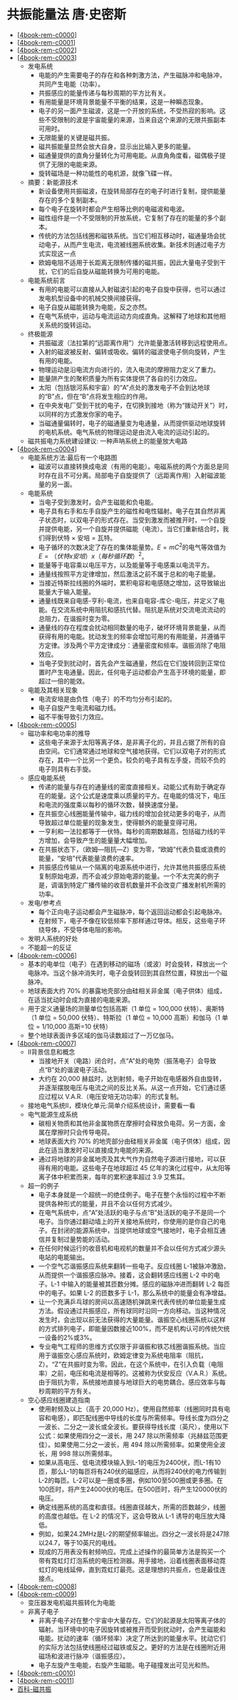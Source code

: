 # 共振能量法 唐·史密斯

- [[4book-rem-c0000]]
- [[4book-rem-c0001]]
- [[4book-rem-c0002]]
- [[4book-rem-c0003]]
  - 发电系统
    - 电能的产生需要电子的存在和各种刺激方法，产生磁脉冲和电脉冲，共同产生电能（功率）。
    - 共振感应的能量传递与每秒周期的平方比有关。
    - 有用能量是环境背景能量不平衡的结果，这是一种瞬态现象。
    - 电子的另一面产生磁波，这是一个开放的系统，不受热寂的影响。这些不受限制的波是宇宙能量的来源，当来自这个来源的无限共振副本可用时。
    - 无限能量的关键是磁共振。
    - 磁共振能量显然会放大自身，显示出比输入更多的能量。
    - 磁通量提供的直角分量转化为可用电能。从直角角度看，磁偶极子提供了无限的电能来源。
    - 旋转磁场是一种功能性的电机源，就像飞碟一样。
  - 摘要：新能源技术
    - 新设备使用共振磁波，在旋转局部存在的电子时进行复制，提供能量存在的多个复制副本。
    - 每个电子在旋转时都会产生相等比例的电磁波和电波。
    - 磁性组件是一个不受限制的开放系统，它复制了存在的能量的多个副本。
    - 传统的方法包括线圈和磁铁系统。当它们相互移动时，磁通量场会扰动电子，从而产生电流，电流被线圈系统收集。新技术则通过电子方式实现这一点
    - 欧姆电阻不适用于长距离无限制传播的磁共振，因此大量电子受到干扰，它们的后自旋从磁能转换为可用的电能。
  - 电能系统前言
    - 有用的电能可以直接从入射磁波引起的电子自旋中获得，也可以通过发电机型设备中的机械交换间接获得。
    - 电子自旋从磁能转换为电能，反之亦然。
    - 在电气系统中，运动与电流运动方向成直角。这解释了地球和其他相关系统的旋转运动。
  - 终极能源
    - 共振磁波（法拉第的“远距离作用”）允许能量激活转移到远程使用点。
    - 入射的磁波被反射、偏转或吸收。偏转的磁波使电子侧向旋转，产生有用的电能。
    - 物理运动是沿电流方向进行的，流入电流的摩擦阻力定义了重力。
    - 能量阱产生的聚积质量为所有实体提供了各自的引力效应。
    - 太阳（包括银河系和宇宙）的“A”点处的激发电子不会到达地球的“B”点，但在“B”点将发生相应的作用。
    - 在中央发电厂受到干扰的电子，在切换到接地（称为“拨动开关”）时，以同样的方式激发你家的电子。
    - 当磁通量偏转时，电子的磁通量变为电通量，从而提供驱动地球旋转的电机系统。电气系统的物理运动是由流入电流的运动引起的。
  - 磁共振电力系统建设建议: 一种声呐系统上的能量放大电路
- [[4book-rem-c0004]]
  - 电能系统方法:最后有一个电路图
    - 磁波可以直接转换成电波（有用的电能）。电磁系统的两个方面总是同时存在且不可分离。局部电子自旋提供了（远距离作用）入射磁波能量的另一面。
  - 电能系统
    - 当电子受到激发时，会产生磁能和负电能。
    - 电子具有右手和左手自旋产生的磁性和电性辐射。电子在其自然非离子状态时，以双电子的形式存在。当受到激发而被推开时，一个自旋并提供电能，另一个自旋并提供磁能（电流）。当它们重新结合时，我们得到伏特 × 安培 = 瓦特。
    - 电子循环的次数决定了存在的集体能量势。$E=mC^2$的电气等效值为$E=（伏特x安培）x（每秒循环数）^2$。
    - 能量等于电容乘以电压平方，以及能量等于电感乘以电流平方。
    - 通量线按照平方定律增加，然后激活之前不属于总和的电子能量。
    - 当接近特斯拉线圈的外端时，累积电容和电感随之增加，这导致输出能量大于输入能量。
    - 通量线既来自电感-亨利-电流，也来自电容-库仑-电压，并定义了电能。在交流系统中用阻抗和感抗代替。阻抗是系统对交流电流流动的总阻力，在谐振时变为零。
    - 通量线的存在程度会扰动相同数量的电子，破坏环境背景能量，从而获得有用的电能。扰动发生的频率会增加可用的有用能量，并遵循平方定律。涉及两个平方定律成分：通量密度和频率。谐振消除了电阻效应。
    - 当电子受到扰动时，首先会产生磁通量，然后在它们旋转回到正常位置时产生电通量。因此，任何电子运动都会产生高于环境的能量，即超过一倍的能效。
  - 电能及其相关现象
    - 电流安培是由负性（电子）的不均匀分布引起的。
    - 电子自旋产生电流和磁力线。
    - 磁不平衡导致引力效应。
- [[4book-rem-c0005]]
  - 磁功率和电功率的推导
    - 这些电子来源于太阳等离子体，是非离子化的，并且占据了所有的自由空间。它们通常通过地球和空气接地获得。它们以双电子对的形式存在，其中一个比另一个更负。较负的电子具有左手旋，而较不负的电子则具有右手旋。
  - 感应电能系统
    - 传递的能量与存在的通量线的密度直接相关。动能公式有助于确定存在的能量。这个公式是速度乘以质量的平方。在电能的情况下，电压和电流的强度乘以每秒的循环次数，替换速度分量。
    - 在共振空心线圈能量传输中，磁力线的增加会扰动更多的电子，从而导致超过单位能量的现象发生，使得额外的能量变得可用。
    - 一亨利和一法拉都等于一伏特。每秒的周期数越高，包括磁力线的平方增加，会导致产生的能量量大幅增加。
    - 在共振状态下，（欧姆—阻抗—Z）变为零，“欧姆”代表负载或浪费的能量，“安培”代表能量浪费的速率。
    - 共振感应传输从一个隔离的电源系统中进行，允许其他共振感应系统复制原始电源，而不会减少原始电源的能量。一个不太完美的例子是，调谐到特定广播传输的收音机数量并不会改变广播发射机所需的功率。
  - 发电/参考点
    - 每个正向电子运动都会产生磁脉冲，每个返回运动都会引起电脉冲。
    - 在射频下，电子不像在较低频率下那样通过导体。相反，这些电子环绕导体，不受导体电阻的影响。
  - 发明人系统的好处
  - 不能超一的反证
- [[4book-rem-c0006]]
  - 基本的电单位（电子）在遇到移动的磁场（或波）时会旋转，释放出一个电脉冲。当这个脉冲消失时，电子会旋转回到其自然位置，释放出一个磁脉冲。
  - 地球表面大约 70% 的暴露地壳部分由硅相关非金属（电子供体）组成，在适当扰动时会成为直接的电能来源。
  - 用于定义通量场的测量单位包括高斯（1 单位 = 100,000 伏特）、奥斯特（1 单位 = 50,000 伏特）、特斯拉（1 单位 = 10,000 高斯）和伽马（1 单位 = 1/10,000 高斯=10 伏特）
  - 整个地球表面许多区域的伽马读数超过了一万亿伽马。
- [[4book-rem-c0007]]
  - II背景信息和概念
    - 当接地开关（电路）闭合时，点“A”处的电势（振荡电子）会导致点“B”处的谐波电子活动。
    - 大约在 20,000 赫兹时，达到射频，电子开始在电感器外自由旋转，并逐渐摆脱电压与电流之间的反比关系。从这一点开始，它们通过感应过程以 V.A.R.（电压安培无功功率）的形式复制。
  - 接地电气系统II，模块化单元:简单介绍系统设计，需要看一看
  - 电气能源生成系统
    - 碳相关物质和其他非金属物质在摩擦时会释放负电荷。另一方面，金属在摩擦时只会传导电荷。
    - 地球表面大约 70% 的地壳部分由硅相关非金属（电子供体）组成，因此在适当激发时可以直接成为电能的来源。
    - 通过将地球的非金属地壳及其大气作为自然电子源进行接地，可以获得有用的电能。这些电子在地球超过 45 亿年的演化过程中，从太阳等离子体中积累而来，每年的累积速率超过 3.9 艾焦耳。
  - 超一的例子
    - 电子本身就是一个超统一的绝佳例子。电子在整个永恒的过程中不断提供各种形式的能量，并且不会以任何方式减少。
    - 在电气系统中，点“A”处活跃的电子与点“B”处活跃的电子不是同一个电子。当你通过翻动墙上的开关接地系统时，你使用的是你自己的电子。在封闭的能源系统中，当提供地球或空气接地时，电子会相互通信并复制过量势能的活动。
    - 在任何时候运行的收音机和电视机的数量并不会以任何方式减少源头电站的电能输出。
    - 一个空气芯谐振感应系统来翻转一些电子。反应线圈 L-1被脉冲激励，从而提供一个谐振感应脉冲。接着，这会翻转感应线圈 L-2 中的电子。L-1 中输入的能量被其匝数分摊。感应的磁脉冲进而翻转 L-2 每匝中的电子。如果 L-2 的匝数多于 L-1，那么系统中的能量会有净增益。
    - 让一个充满乒乓球的房间以高速随机弹跳来代表传统的单位能量生成方法。假设通过共振感应，所有球同时沿同一方向移动。当这种情况发生时，会出现以前无法获得的大量能量。谐振空心线圈系统以这样的方式排列电子，即能量因数接近100%，而不是机构认可的传统欠统一设备的2%或3%。
    - 专业电气工程师的思维方式仅限于非谐振和铁芯线圈谐振系统。当应用于谐振空心感应系统时，欧姆定律变为系统电阻率（阻抗，Z）。“Z”在共振时变为零。因此，在这个系统中，在引入负载（电阻率）之前，电压和电流是相等的。这被称为伏安反应（V.A.R.）系统。由于阻抗为零，系统接地直接与地球巨大的电势耦合。感应效率与每秒周期的平方有关。
  - 空心感应线圈建造指南 
    - 使用射频及以上（高于 20,000 Hz）。使用自然频率（线圈同时具有电容和电感），即匹配线圈中导线的长度与所需频率。导线长度为四分之一波长、二分之一波长或全波长。要获得导线长度（英尺），使用以下公式：如果使用四分之一波长，用 247 除以所需频率（兆赫兹范围更佳）。如果使用二分之一波长，用 494 除以所需频率。如果使用全波长，用 998 除以所需频率。
    - 如果从高电压、低电流模块输入到L-1的电压为2400伏，而L-1有10匝，那么L-1的每匝将有240伏的磁感应，从而将240伏的电力传输到L-2的每匝。L-2可以是一圈或多圈，例如100至500圈或更多圈。在100匝时，将产生24000伏的电压。在500匝时，将产生120000伏的电压。
    - 确定线圈系统的高度和直径。线圈直径越大，所需的匝数越少，线圈的高度也越低。在 L-2 的情况下，这会导致从 L-1 诱导的电压放大降低。
    - 例如，如果24.2MHz是L-2的期望频率输出。四分之一波长将是247除以24.7，等于10英尺的电线。
    - 现成的万用表没有射频响应。完成上述操作的最简单方法是购买一个带有霓虹灯灯泡系统的电压检测器。用手接地，沿着线圈表面移动霓虹灯的电线延伸，直到霓虹灯最亮。这是理想的共振点，也是最佳连接点。
- [[4book-rem-c0008]]
- [[4book-rem-c0009]]
  - 变压器发电机磁共振转化为电能
  - 非离子电子
    - 非离子电子对在整个宇宙中大量存在。它们的起源是太阳等离子体的辐射。当环境中的电子因旋转或被推开而受到扰动时，会产生磁能和电能。扰动的速率（循环频率）决定了所达到的能量水平。扰动它们的实际方法包括使线圈经过磁铁或反之。更好的方法是在线圈附近用磁场和波进行脉冲（谐振感应）。
    - 电子左旋产生电能，右旋产生磁能。电子碰撞发出可见光和热。
- [[4book-rem-c0010]]
- [[4book-rem-c0011]]
- [百科-磁共振](https://baike.baidu.com/item/%E7%A3%81%E5%85%B1%E6%8C%AF/1019178)

[//begin]: # "Autogenerated link references for markdown compatibility"
[4book-rem-c0000]: 4book-rem-c0000.md "唐·史密斯介绍"
[4book-rem-c0001]: c0001/4book-rem-c0001.md "偶极变压器发电机说明"
[4book-rem-c0002]: c0002/4book-rem-c0002.md "TransWorld Energy公司"
[4book-rem-c0003]: c0003/4book-rem-c0003.md "发电系统"
[4book-rem-c0004]: c0004/4book-rem-c0004.md "电能系统方法"
[4book-rem-c0005]: c0005/4book-rem-c0005.md "磁功率和电功率的推导"
[4book-rem-c0006]: c0006/4book-rem-c0006.md "美国能源赤字的答案"
[4book-rem-c0007]: c0007/4book-rem-c0007.md "E.E.S. II背景信息和概念"
[4book-rem-c0008]: c0008/4book-rem-c0008.md "电气原理：术语与安全"
[4book-rem-c0009]: c0009/4book-rem-c0009.md "变压器发电机磁共振转化为电能"
[4book-rem-c0010]: c0010/4book-rem-c0010.md "设备原理"
[4book-rem-c0011]: c0011/4book-rem-c0011.md "唐•史密斯设计之一的实施"
[//end]: # "Autogenerated link references"
